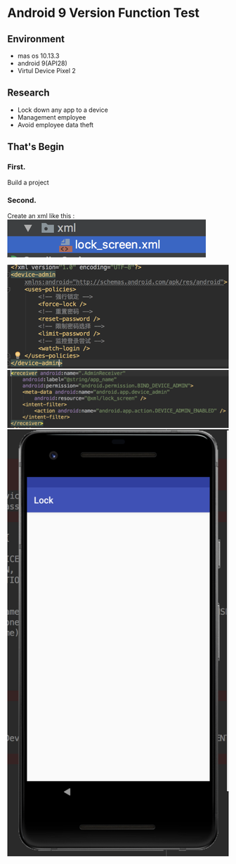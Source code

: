 # Android 9 Version Function Test
## Environment
- mas os 10.13.3
- android 9(API28)
- Virtul Device Pixel 2
## Research 
- Lock down any app to a device
- Management employee 
- Avoid employee data theft

## That's Begin
### First.
Build a project 
### Second.
Create an xml like this :
![xml](https://raw.githubusercontent.com/chistine1018/android9/master/image/螢幕快照%202018-09-17%2020.16.00.png)






![xml](https://raw.githubusercontent.com/chistine1018/android9/master/image/螢幕快照%202018-09-17%2019.42.17.png)
![xml](https://raw.githubusercontent.com/chistine1018/android9/master/image/螢幕快照%202018-09-17%2019.41.59.png)
![xml](https://raw.githubusercontent.com/chistine1018/android9/master/image/螢幕快照%202018-09-17%2019.41.00.png)
